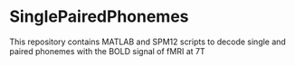 # SinglePairedPhonemes
This repository contains MATLAB and SPM12 scripts to decode single and paired phonemes with the BOLD signal of fMRI at 7T
